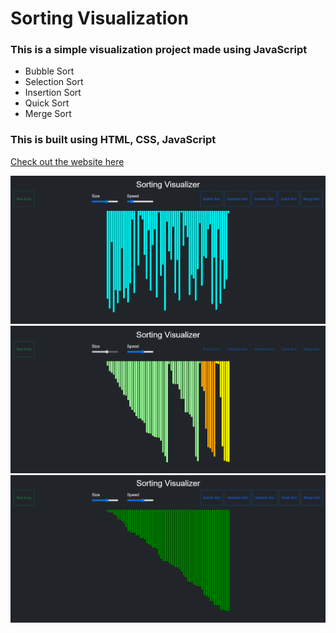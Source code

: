 # Sorting Visualization
### This is a simple visualization project made using JavaScript 
- Bubble Sort 
- Selection Sort
- Insertion Sort
- Quick Sort
- Merge Sort

### This is built using HTML, CSS, JavaScript <br/>

[Check out the website here](https://hafsaaa-noorain.github.io/Sorting_Visualizer/)

<img src="img/img1.png"> <br/>
<img src="img/img2.png"> <br/>
<img src="img/img3.png"> <br/>
